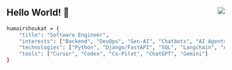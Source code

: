 <h2>
    Hello World! 👋
    <img align="right" src="https://komarev.com/ghpvc/?username=humairshoukat&style=circle&color=blueviolet">
</h2>

```bash
humairshoukat = {
    "title": "Software Engineer",
    "interests": ["Backend", "DevOps", "Gen-AI", "Chatbots", "AI Agents"],
    "technologies": ["Python", "Django/FastAPI", "SQL", "Langchain", "AWS"],
    "tools": ["Cursor", "Codex", "Co-Pilot", "ChatGPT", "Gemini"]
}
```

<!---
<div align="center">

| GitHub Stats | Top Languages |
|-------------|--------------|
| ![Humair's GitHub stats](https://github-readme-stats.vercel.app/api?username=humairshoukat&show_icons=true&theme=dark&rank_icon=github) | ![Top Langs](https://github-readme-stats.vercel.app/api/top-langs/?username=humairshoukat&langs_count=14&count_private=true&layout=compact&custom_title=Humair%20Shoukat%27s%20Top%20Languages&theme=dark&card_width=465&hide=java,PHP,hack,verilog,assembly,coq) |

</div>
--->


<!---
humairshoukat/humairshoukat is a ✨ special ✨ repository because its `README.md` (this file) appears on your GitHub profile.
You can click the Preview link to view your changes.
--->  
